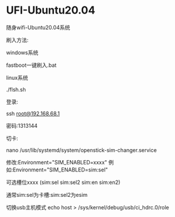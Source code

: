 # UFI-Ubuntu20.04


随身wifi-Ubuntu20.04系统

刷入方法:

windows系统

fastboot一键刷入.bat

linux系统

./flsh.sh

登录:

ssh root@192.168.68.1

密码:1313144



切卡:


nano /usr/lib/systemd/system/openstick-sim-changer.service

修改:Environment="SIM_ENABLED=xxxx"
例如:Environment="SIM_ENABLED=sim:sel"

可选槽位xxxx
(sim:sel  sim:sel2  sim:en  sim:en2)

通常sim:sel为卡槽:sim:sel2为esim


切换usb主机模式
echo host > /sys/kernel/debug/usb/ci_hdrc.0/role

